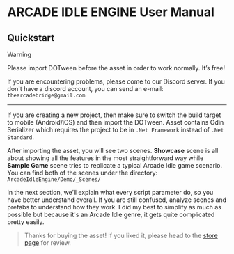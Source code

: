 # **ARCADE IDLE ENGINE** User Manual

## Quickstart

> [!WARNING]
> Please import DOTween before the asset in order to work normally. It’s free!

 If you are encountering problems, please come to our Discord server. If you don't have a discord account, you can send an e-mail: `thearcadebridge@gmail.com`

---

If you are creating a new project, then make sure to switch the build target to mobile (Android/iOS) and then import the DOTween. Asset contains Odin Serializer which requires the project to be in `.Net Framework` instead of `.Net Standard`.

After importing the asset, you will see two scenes. **Showcase** scene is all about showing all the features in the most straightforward way while **Sample Game** scene tries to replicate a typical Arcade Idle game scenario. You can find both of the scenes under the directory: `ArcadeIdleEngine/Demo/_Scenes/`


In the next section, we’ll explain what every script parameter do, so you have better understand overall. If you are still confused, analyze scenes and prefabs to understand how they work. I did my best to simplify as much as possible but because it's an Arcade Idle genre, it gets quite complicated pretty easily.


> Thanks for buying the asset! If you liked it, please head to the [store page](https://assetstore.unity.com/packages/tools/game-toolkits/hypercasual-arcade-idle-starter-kit-234142) for review.